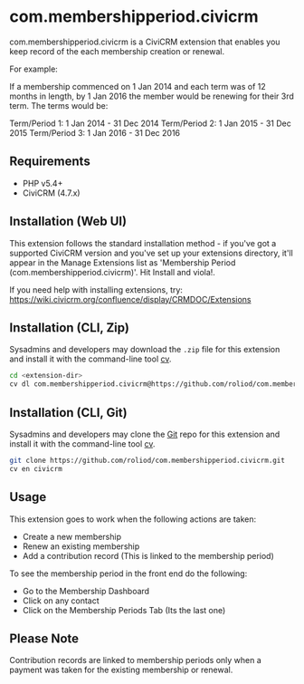 # com.membershipperiod.civicrm

com.membershipperiod.civicrm is a CiviCRM extension that enables you keep record of the each membership creation or renewal.

For example:

If a membership commenced on 1 Jan 2014 and each term was of 12 months in length, by 1 Jan 2016 the member would be renewing for their 3rd term. The terms would be:

Term/Period 1: 1 Jan 2014 - 31 Dec 2014
Term/Period 2: 1 Jan 2015 - 31 Dec 2015
Term/Period 3: 1 Jan 2016 - 31 Dec 2016

## Requirements

* PHP v5.4+
* CiviCRM (4.7.x)

## Installation (Web UI)

This extension follows the standard installation method - if you've got a supported CiviCRM version and you've set up your extensions directory, it'll appear in the Manage Extensions list as 'Membership Period (com.membershipperiod.civicrm)'. Hit Install and viola!.

If you need help with installing extensions, try: https://wiki.civicrm.org/confluence/display/CRMDOC/Extensions

## Installation (CLI, Zip)

Sysadmins and developers may download the `.zip` file for this extension and
install it with the command-line tool [cv](https://github.com/civicrm/cv).

```bash
cd <extension-dir>
cv dl com.membershipperiod.civicrm@https://github.com/roliod/com.membershipperiod.civicrm/archive/master.zip
```

## Installation (CLI, Git)

Sysadmins and developers may clone the [Git](https://en.wikipedia.org/wiki/Git) repo for this extension and
install it with the command-line tool [cv](https://github.com/civicrm/cv).

```bash
git clone https://github.com/roliod/com.membershipperiod.civicrm.git
cv en civicrm
```

## Usage

This extension goes to work when the following actions are taken:

* Create a new membership
* Renew an existing membership
* Add a contribution record (This is linked to the membership period)

To see the membership period in the front end do the following:

* Go to the Membership Dashboard
* Click on any contact
* Click on the Membership Periods Tab (Its the last one)


## Please Note

Contribution records are linked to membership periods only when a payment was taken for the existing membership or renewal.
